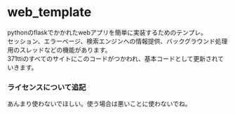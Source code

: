 # web_template
pythonのflaskでかかれたwebアプリを簡単に実装するためのテンプレ。  
セッション、エラーページ、検索エンジンへの情報提供、バックグラウンド処理用のスレッドなどの機能があります。  
371ttiのすべてのサイトにこのコードがつかわれ、基本コードとして更新されていきます。  

### ライセンスについて追記
あんまり使わないでほしい。使う場合は悪いことに使わないでね。
 
